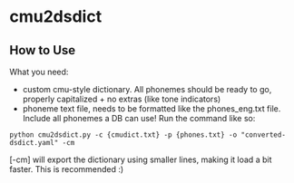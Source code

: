 # cmu2dsdict

## How to Use
What you need:
- custom cmu-style dictionary. All phonemes should be ready to go, properly capitalized + no extras (like tone indicators)
- phoneme text file, needs to be formatted like the phones_eng.txt file. Include all phonemes a DB can use!
Run the command like so:
```
python cmu2dsdict.py -c {cmudict.txt} -p {phones.txt} -o "converted-dsdict.yaml" -cm
```
[-cm] will export the dictionary using smaller lines, making it load a bit faster. This is recommended :)
